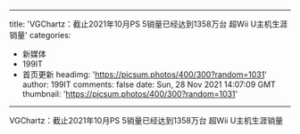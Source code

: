 
---
title: 'VGChartz：截止2021年10月PS 5销量已经达到1358万台 超Wii U主机生涯销量'
categories: 
 - 新媒体
 - 199IT
 - 首页更新
headimg: 'https://picsum.photos/400/300?random=1031'
author: 199IT
comments: false
date: Sun, 28 Nov 2021 14:07:09 GMT
thumbnail: 'https://picsum.photos/400/300?random=1031'
---

<div>   
VGChartz：截止2021年10月PS 5销量已经达到1358万台 超Wii U主机生涯销量  
</div>
            